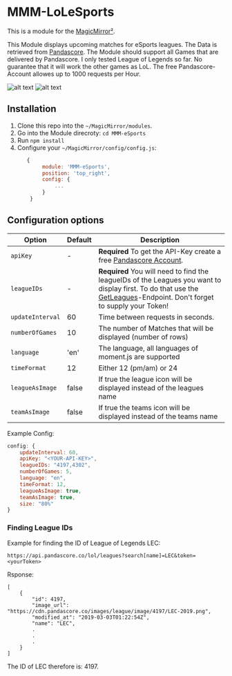 # MMM-LoLeSports

This is a module for the [MagicMirror²](https://github.com/MichMich/MagicMirror/).

This Module displays upcoming matches for eSports leagues. The Data is retrieved from [Pandascore](https://pandascore.co/).
The Module should support all Games that are delivered by Pandascore. I only tested League of Legends so far. No guarantee that it will work the other games as LoL. The free Pandascore-Account allowes up to 1000 requests per Hour.

![alt text](https://github.com/MartinGaiser/MMM-eSports/blob/master/.github/onlyText.jpg "Only Text")
![alt text](https://github.com/MartinGaiser/MMM-eSports/blob/master/.github/onlyImages.jpg "Only Images")

## Installation
1. Clone this repo into the ```~/MagicMirror/modules```. 
2. Go into the Module direcroty: ```cd MMM-eSports```
3. Run ```npm install```
4. Configure your ```~/MagicMirror/config/config.js```:
    ```js
       {
            module: 'MMM-eSports',
            position: 'top_right',
            config: {
                ...
            }
        }
     ```

## Configuration options

| Option           |Default| Description
|----------------- |-------|-----------
| `apiKey`         |   -   | **Required** To get the API-Key create a free [Pandascore Account](https://pandascore.co/users/sign_up). 
| `leagueIDs`     |   -   | **Required** You will need to find the leagueIDs of the Leagues you want to display first. To do that use the [GetLeagues](https://developers.pandascore.co/doc/#operation/get_leagues)-Endpoint. Don't forget to supply your Token! 
| `updateInterval` | 60    | Time between requests in seconds. 
| `numberOfGames`  | 10    | The number of Matches that will be displayed (number of rows)
| `language`       | 'en'  | The language, all languages of moment.js are supported
| `timeFormat`     | 12    | Either 12 (pm/am) or 24
| `leagueAsImage`  | false | If true the league icon will be displayed instead of the leagues name
| `teamAsImage`    | false | If true the teams icon will be displayed instead of the teams name


Example Config: 

```js
config: {
    updateInterval: 60,         
    apiKey: "<YOUR-API-KEY>",   
    leagueIDs: "4197,4302",    
    numberOfGames: 5,           
    language: "en",             
    timeFormat: 12,            
    leagueAsImage: true,        
    teamAsImage: true,          
    size: "80%"                
}
```

### Finding League IDs
Example for finding the ID of League of Legends LEC:
```
https://api.pandascore.co/lol/leagues?search[name]=LEC&token=<yourToken>
```
Rsponse: 
```
[
    {
        "id": 4197,
        "image_url": "https://cdn.pandascore.co/images/league/image/4197/LEC-2019.png",
        "modified_at": "2019-03-03T01:22:54Z",
        "name": "LEC",
        .
        .
        .
    }
]
```
The ID of LEC therefore is: 4197.
